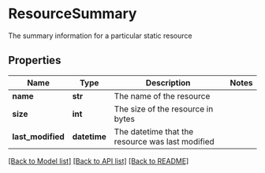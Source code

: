 # ResourceSummary

The summary information for a particular static resource

## Properties
Name | Type | Description | Notes
------------ | ------------- | ------------- | -------------
**name** | **str** | The name of the resource | 
**size** | **int** | The size of the resource in bytes | 
**last_modified** | **datetime** | The datetime that the resource was last modified | 

[[Back to Model list]](../README.md#documentation-for-models) [[Back to API list]](../README.md#documentation-for-api-endpoints) [[Back to README]](../README.md)


